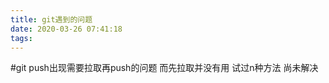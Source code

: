 ```yaml
---
title: git遇到的问题
date: 2020-03-26 07:41:18
tags:
---
```

#git push出现需要拉取再push的问题
而先拉取并没有用
试过n种方法
尚未解决